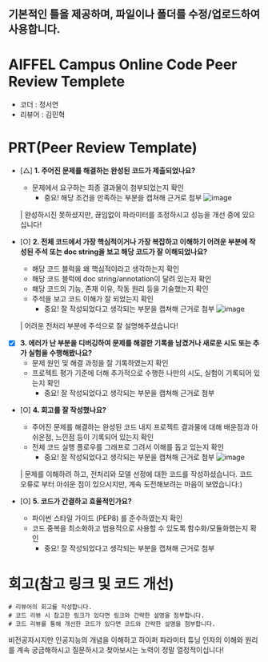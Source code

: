 ## 기본적인 틀을 제공하며, 파일이나 폴더를 수정/업로드하여 사용합니다.
# AIFFEL Campus Online Code Peer Review Templete
- 코더 : 정서연
- 리뷰어 : 김민혁


# PRT(Peer Review Template)
- [△]  **1. 주어진 문제를 해결하는 완성된 코드가 제출되었나요?**
    - 문제에서 요구하는 최종 결과물이 첨부되었는지 확인
        - 중요! 해당 조건을 만족하는 부분을 캡쳐해 근거로 첨부
    ![image](https://github.com/user-attachments/assets/1408552e-9084-4e74-94a3-f557afff5efa)

    | 완성하시진 못하셨지만, 끊임없이 파라미터를 조정하시고 성능을 개선 중에 있으십니다!     

    
- [O]  **2. 전체 코드에서 가장 핵심적이거나 가장 복잡하고 이해하기 어려운 부분에 작성된 
주석 또는 doc string을 보고 해당 코드가 잘 이해되었나요?**
    - 해당 코드 블럭을 왜 핵심적이라고 생각하는지 확인
    - 해당 코드 블럭에 doc string/annotation이 달려 있는지 확인
    - 해당 코드의 기능, 존재 이유, 작동 원리 등을 기술했는지 확인
    - 주석을 보고 코드 이해가 잘 되었는지 확인
        - 중요! 잘 작성되었다고 생각되는 부분을 캡쳐해 근거로 첨부
    ![image](https://github.com/user-attachments/assets/93108e09-1bc0-459a-90fb-31169fc1165e)

    | 어려운 전처리 부분에 주석으로 잘 설명해주셨습니다!
        
- [X]  **3. 에러가 난 부분을 디버깅하여 문제를 해결한 기록을 남겼거나
새로운 시도 또는 추가 실험을 수행해봤나요?**
    - 문제 원인 및 해결 과정을 잘 기록하였는지 확인
    - 프로젝트 평가 기준에 더해 추가적으로 수행한 나만의 시도, 
    실험이 기록되어 있는지 확인
        - 중요! 잘 작성되었다고 생각되는 부분을 캡쳐해 근거로 첨부
        
- [O]  **4. 회고를 잘 작성했나요?**
    - 주어진 문제를 해결하는 완성된 코드 내지 프로젝트 결과물에 대해
    배운점과 아쉬운점, 느낀점 등이 기록되어 있는지 확인
    - 전체 코드 실행 플로우를 그래프로 그려서 이해를 돕고 있는지 확인
        - 중요! 잘 작성되었다고 생각되는 부분을 캡쳐해 근거로 첨부
    ![image](https://github.com/user-attachments/assets/ceb58079-726c-4194-b466-f25867b571c8)
    
    | 문제를 이해하려 하고, 전처리와 모델 선정에 대한 코드를 작성하셨습니다. 코드 오류로 부터 아쉬운 점이 있으시지만, 계속 도전해보려는 마음이 보였습니다:)
        
- [O]  **5. 코드가 간결하고 효율적인가요?**
    - 파이썬 스타일 가이드 (PEP8) 를 준수하였는지 확인
    - 코드 중복을 최소화하고 범용적으로 사용할 수 있도록 함수화/모듈화했는지 확인
        - 중요! 잘 작성되었다고 생각되는 부분을 캡쳐해 근거로 첨부


# 회고(참고 링크 및 코드 개선)
```
# 리뷰어의 회고를 작성합니다.
# 코드 리뷰 시 참고한 링크가 있다면 링크와 간략한 설명을 첨부합니다.
# 코드 리뷰를 통해 개선한 코드가 있다면 코드와 간략한 설명을 첨부합니다.
```
비전공자시지만 인공지능의 개념을 이해하고 하이퍼 파라미터 튜닝 인자의 이해와 원리를 계속 궁금해하시고 질문하시고 찾아보시는 노력이 정말 열정적이십니다!
